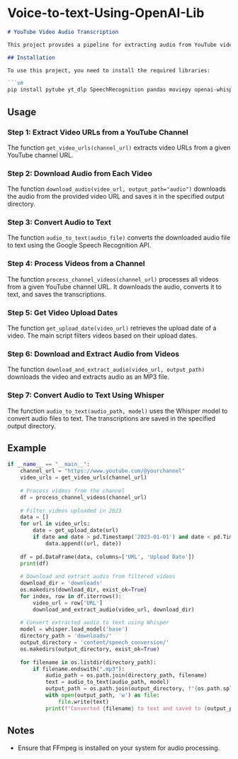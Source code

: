 # Voice-to-text-Using-OpenAI-Lib

```markdown
# YouTube Video Audio Transcription

This project provides a pipeline for extracting audio from YouTube videos, converting the audio to text, and saving the transcriptions. The project uses the `yt_dlp` library to extract video URLs and download audio, `pytube` to get video metadata, and `speech_recognition` and `openai-whisper` for audio-to-text conversion.

## Installation

To use this project, you need to install the required libraries:

```sh
pip install pytube yt_dlp SpeechRecognition pandas moviepy openai-whisper
```

## Usage

### Step 1: Extract Video URLs from a YouTube Channel

The function `get_video_urls(channel_url)` extracts video URLs from a given YouTube channel URL.

### Step 2: Download Audio from Each Video

The function `download_audio(video_url, output_path="audio")` downloads the audio from the provided video URL and saves it in the specified output directory.

### Step 3: Convert Audio to Text

The function `audio_to_text(audio_file)` converts the downloaded audio file to text using the Google Speech Recognition API.

### Step 4: Process Videos from a Channel

The function `process_channel_videos(channel_url)` processes all videos from a given YouTube channel URL. It downloads the audio, converts it to text, and saves the transcriptions.

### Step 5: Get Video Upload Dates

The function `get_upload_date(video_url)` retrieves the upload date of a video. The main script filters videos based on their upload dates.

### Step 6: Download and Extract Audio from Videos

The function `download_and_extract_audio(video_url, output_path)` downloads the video and extracts audio as an MP3 file.

### Step 7: Convert Audio to Text Using Whisper

The function `audio_to_text(audio_path, model)` uses the Whisper model to convert audio files to text. The transcriptions are saved in the specified output directory.

## Example

```python
if __name__ == "__main__":
    channel_url = "https://www.youtube.com/@yourchannel"
    video_urls = get_video_urls(channel_url)
    
    # Process videos from the channel
    df = process_channel_videos(channel_url)
    
    # Filter videos uploaded in 2023
    data = []
    for url in video_urls:
        date = get_upload_date(url)
        if date and date > pd.Timestamp('2023-01-01') and date < pd.Timestamp('2024-01-01'):
            data.append((url, date))
    
    df = pd.DataFrame(data, columns=['URL', 'Upload Date'])
    print(df)
    
    # Download and extract audio from filtered videos
    download_dir = 'downloads'
    os.makedirs(download_dir, exist_ok=True)
    for index, row in df.iterrows():
        video_url = row['URL']
        download_and_extract_audio(video_url, download_dir)
    
    # Convert extracted audio to text using Whisper
    model = whisper.load_model('base')
    directory_path = 'downloads/'
    output_directory = 'content/speech_conversion/'
    os.makedirs(output_directory, exist_ok=True)
    
    for filename in os.listdir(directory_path):
        if filename.endswith(".mp3"):
            audio_path = os.path.join(directory_path, filename)
            text = audio_to_text(audio_path, model)
            output_path = os.path.join(output_directory, f"{os.path.splitext(filename)[0]}.txt")
            with open(output_path, 'w') as file:
                file.write(text)
            print(f"Converted {filename} to text and saved to {output_path}")
```

## Notes

- Ensure that FFmpeg is installed on your system for audio processing.
